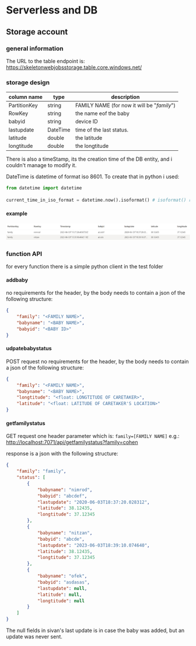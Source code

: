 # Serverless and DB

## Storage account

### general information

The URL to the table endpoint is: <https://skeletonwebjobsstorage.table.core.windows.net/>

### storage design

| column name   | type      | description |
| ---           | ---       | --- |
| PartitionKey  | string    | FAMILY NAME (for now it will be "*family*") |
| RowKey        | string    | the name eof the baby |
| babyid        | string    | device ID |
| lastupdate    | DateTime  | time of the last status. |
| latitude      | double    | the latitude |
| longtitude    | double    | the longtitude |

There is also a timeStamp, its the creation time of the DB entity, and i couldn't manage to modify it.

DateTime is datetime of format iso 8601. To create that in python i used:

```python
from datetime import datetime

current_time_in_iso_format = datetime.now().isoformat() # isoformat() returns a string of the desired format
```

#### example

![Alt text](./db_example.jpg?raw=true "sample from the DB")

### function API

for every function there is a simple python client in the test folder

#### addbaby

no requirements for the header, by the body needs to contain a json of the following structure:

```json
{
    "family": "<FAMILY NAME>",
    "babyname": "<BABY NAME>",
    "babyid": "<BABY ID>"
}
```

#### udpatebabystatus

POST request
no requirements for the header, by the body needs to contain a json of the following structure:

```json
{
    "family": "<FAMILY NAME>",
    "babyname": "<BABY NAME>",
    "longtitude": "<float: LONGTITUDE OF CARETAKER>",
    "latitude": "<float: LATITUDE OF CARETAKER'S LOCATION>"
}
```

#### getfamilystatus

GET request
one header parameter which is: ```family=[FAMILY NAME]``` e.g.: <http://localhost:7071/api/getfamilystatus?family=cohen>

response is a json with the following structure:

```json
{
    "family": "family",
    "status": [
        {
            "babyname": "nimrod",
            "babyid": "abcdef",
            "lastupdate": "2020-06-03T18:37:20.028312",
            "latitude": 38.12435,
            "longtitude": 37.12345
        },
        {
            "babyname": "nitzan",
            "babyid": "abcde",
            "lastupdate": "2023-06-03T18:39:10.074640",
            "latitude": 38.12435,
            "longtitude": 37.12345
        },
        {
            "babyname": "ofek",
            "babyid": "asdasas",
            "lastupdate": null,
            "latitude": null,
            "longtitude": null
        }
    ]
}
```

The null fields in sivan's last update is in case the baby was added, but an update was never sent.
